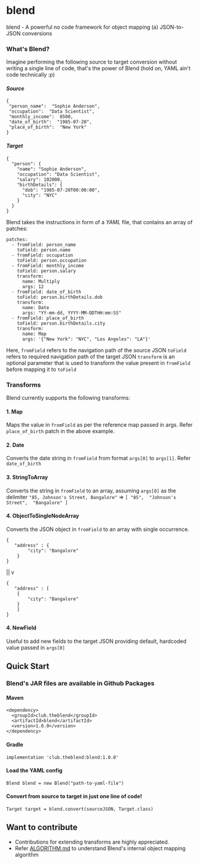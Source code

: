 # blend

blend - A powerful no code framework for object mapping (a) JSON-to-JSON conversions

### What's Blend?

Imagine performing the following source to target conversion without writing a single line of code, that's the power of Blend (hold on, YAML ain't code technically :p)

#### *Source*
```
{  
 "person_name":  "Sophie Anderson", 
 "occupation":  "Data Scientist",  
 "monthly_income":  8500,  
 "date_of_birth":  "1985-07-20",  
 "place_of_birth":  "New York"  
}
```

#### *Target*
```
{
  "person": {
    "name": "Sophie Anderson",
    "occupation": "Data Scientist",
    "salary": 102000,
    "birthDetails": {
      "dob": "1985-07-20T00:00:00",
      "city": "NYC"
    }
  }
}
```
Blend takes the instructions in form of a *YAML* file, that contains an array of patches:
```
patches:
  - fromField: person_name
    toField: person.name
  - fromField: occupation
    toField: person.occupation
  - fromField: monthly_income
    toField: person.salary
    transform:
      name: Multiply
      args: 12
  - fromField: date_of_birth
    toField: person.birthDetails.dob
    transform:
      name: Date
      args: "YY-mm-dd, YYYY-MM-DDTHH:mm:SS"
  - fromField: place_of_birth
    toField: person.birthDetails.city
    transform:
      name: Map
      args: '{"New York": "NYC", "Los Angeles": "LA"}'

```

Here,
 `fromField` refers to the navigation path of the source JSON
 `toField` refers to required navigation path of the target JSON
 `transform` is an optional parameter that is used to transform the value present in `fromField` before mapping it to `toField`

### Transforms 

Blend currently supports the following transforms:
#### 1. Map 
Maps the value in `fromField` as per the reference map passed in args. Refer `place_of_birth` patch in the above example.
#### 2. Date 
Converts the date string in `fromField` from format `args[0]` to `args[1]`. Refer `date_of_birth` 
#### 3. StringToArray 
Converts the  string in `fromField` to an array, assuming `args[0]` as the delimiter
`"85, Johnson's Street, Bangalore"` ⇒ `[ "85",  "Johnson's Street",  "Bangalore" ]`
#### 4. ObjectToSingleNodeArray
Converts the JSON object in `fromField` to an array with single occurrence.
```
{
   "address" : {
		"city": "Bangalore"
	}
}
```

||
v

```
{
   "address" : [
    {
		"city": "Bangalore"
	}
	]
}
```

#### 4. NewField
Useful to add new fields to the target JSON providing default, hardcoded value passed in `args[0]`



## Quick Start

###  Blend's JAR files are available in Github Packages

#### Maven
```
<dependency>
  <groupId>club.theblend</groupId>
  <artifactId>blend</artifactId>
  <version>1.0.0</version>
</dependency>
```

#### Gradle
```
implementation 'club.theblend:blend:1.0.0'  
```

#### Load the YAML config

`Blend blend = new Blend("path-to-yaml-file")`

#### Convert from source to target in just one line of code!
`Target target = blend.convert(sourceJSON, Target.class)`

## Want to contribute

- Contributions for extending transforms are highly appreciated.
- Refer [ALGORITHM.md](ALGORITHM.md) to understand Blend's internal object mapping algorithm




